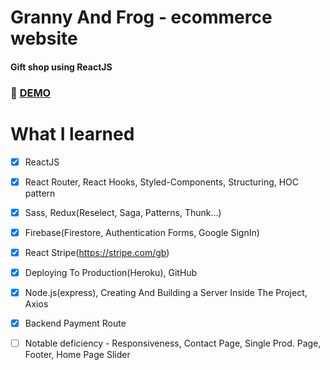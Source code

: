 # Granny And Frog - ecommerce website

#### Gift shop using ReactJS

### :rocket: [DEMO](https://grannyandfrog.netlify.app/)

# What I learned

- [x] ReactJS
- [x] React Router, React Hooks, Styled-Components, Structuring, HOC pattern
- [x] Sass, Redux(Reselect, Saga, Patterns, Thunk...)
- [x] Firebase(Firestore, Authentication Forms, Google SignIn)
- [x] React Stripe(https://stripe.com/gb)
- [x] Deploying To Production(Heroku), GitHub
- [x] Node.js(express), Creating And Building a Server Inside The Project, Axios
- [x] Backend Payment Route
- [ ] Notable deficiency - Responsiveness, Contact Page, Single Prod. Page, Footer, Home Page Slider

